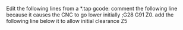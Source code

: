 Edit the following lines from a *.tap gcode:
    comment the following line because it causes the CNC to go lower initially
        ;G28 G91 Z0.
    add the following line below it to allow initial clearance
        Z5
